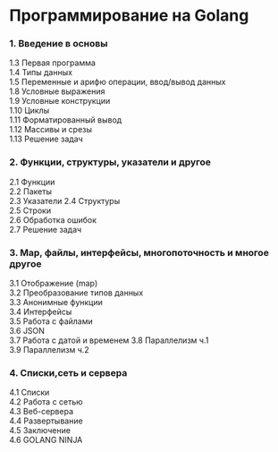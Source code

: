 # Программирование на Golang
### 1. Введение в основы
1.3 Первая программа  
1.4 Типы данных  
1.5 Переменные и арифю операции, ввод/вывод данных  
1.8 Условные выражения  
1.9 Условные конструкции  
1.10 Циклы  
1.11 Форматированный вывод  
1.12 Массивы и срезы  
1.13 Решение задач  

### 2. Функции, структуры, указатели и другое
2.1 Функции  
2.2 Пакеты  
2.3 Указатели
2.4 Структуры  
2.5 Строки  
2.6 Обработка ошибок  
2.7 Решение задач  

### 3. Map, файлы, интерфейсы, многопоточность и многое  другое
3.1 Отображение (map)  
3.2 Преобразование типов данных  
3.3 Анонимные функции  
3.4 Интерфейсы  
3.5 Работа с файлами  
3.6 JSON  
3.7 Работа с датой и временем
3.8 Параллелизм ч.1  
3.9 Параллелизм ч.2

### 4. Списки,сеть и сервера
4.1 Списки  
4.2 Работа с сетью  
4.3 Веб-сервера  
4.4 Развертывание  
4.5 Заключение  
4.6 GOLANG NINJA
